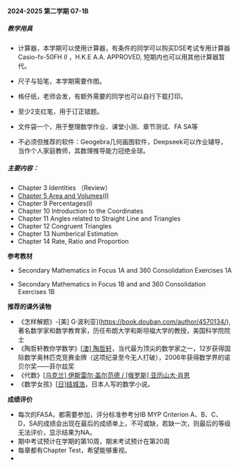 

#### 2024-2025 第二学期 G7-1B

##### 教学用具

- 计算器，本学期可以使用计算器，有条件的同学可以购买DSE考试专用计算器Casio-fx-50FH *II* ，H.K.E A.A. APPROVED, 短期内也可以用其他计算器暂代。

- 尺子与铅笔，本学期需要作图。

- 格仔纸，老师会发，有额外需要的同学也可以自行下载打印。[](下载)

- 至少2支红笔，用于订正错题。

- 文件袋一个，用于整理数学作业、课堂小测、章节测试、FA SA等

- 不必须但推荐的软件：Geogebra几何画图软件，Deepseek可以作业辅导，当作个人家庭教师，其数理推导能力冠绝全球。

  

##### 主要内容：

- Chapter 3 Identities （Review）
- [Chapter 5 Area and Volumes(I)](https://github.com/wadejnu/wadejnu.github.io/blob/main/contents/Chp5.md)
- Chapter 9 Percentages(I)
- Chapter 10 Introduction to the Coordinates
- Chapter 11 Angles related to Straight Line and Triangles
- Chapter 12 Congruent Triangles
- Chapter 13 Numberical Estimation
- Chapter 14 Rate, Ratio and Proportion


**参考教材**

- Secondary Mathematics in Focus 1A and 360 Consolidation Exercises 1A

- Secondary Mathematics in Focus 1B and and 360 Consolidation Exercises 1B

**推荐的课外读物**

- 《怎样解题》-\[美\] G·波利亚](https://book.douban.com/author/4570134/), 著名数学家和数学教育家，历任布朗大学和斯坦福大学的教授，美国科学院院士
- 《陶哲轩教你学数学》[[澳\] 陶哲轩](https://book.douban.com/author/4610695)，当代最为顶尖的数学家之一，12岁获得国际数学奥林匹克竞赛金牌（这项纪录至今无人打破），2006年获得数学界的诺贝尔奖——菲尔兹奖
- 《代数》[[乌克兰] 伊斯雷尔·盖尔范德 / [俄罗斯] 亚历山大·肖恩](https://book.douban.com/search/%E4%BC%8A%E6%96%AF%E9%9B%B7%E5%B0%94%C2%B7%E7%9B%96%E5%B0%94%E8%8C%83%E5%BE%B7)
- 《数学女孩》[[日\]结城浩](https://book.douban.com/search/结城浩)，日本人写的数学小说。

**成绩评价**

- 每次的FASA，都需要参加，评分标准参考分IB MYP Criterion A、B、C、D，SA的成绩会出现在最后的成绩单上，不可或缺，若缺一次，则最后的等级无法评价，显示结果为NA。
- 期中考试预计在学期的第10周，期末考试预计在第20周
- 每章都有Chapter Test，希望能够重视。
- 
